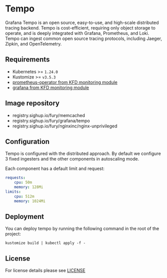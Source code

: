 # Tempo

<!-- <KFD-DOCS> -->

Grafana Tempo is an open source, easy-to-use, and high-scale distributed tracing backend. Tempo is cost-efficient, requiring only object storage to operate, and is deeply integrated with Grafana, Prometheus, and Loki. Tempo can ingest common open source tracing protocols, including Jaeger, Zipkin, and OpenTelemetry.

## Requirements

- Kubernetes >= `1.24.0`
- Kustomize >= `v3.5.3`
- [prometheus-operator from KFD monitoring module][prometheus-operator]
- [grafana from KFD monitoring module][grafana]

## Image repository

- registry.sighup.io/fury/memcached
- registry.sighup.io/fury/grafana/tempo
- registry.sighup.io/fury/nginxinc/nginx-unprivileged

## Configuration

Tempo is configured with the distributed approach. By default we configure 3 fixed ingesters and the other components in autoscaling mode.

Each component has a default limit and request:

```yaml
requests:
    cpu: 50m
    memory: 128Mi
limits:
    cpu: 512m 
    memory: 1024Mi
```


## Deployment

You can deploy tempo by running the following command in the root of
the project:

```shell
kustomize build | kubectl apply -f -
```

<!-- Links -->

[prometheus-operator]: https://github.com/sighup-io/fury-kubernetes-monitoring/blob/master/katalog/prometheus-operator
[grafana]: https://github.com/sighup-io/fury-kubernetes-monitoring/blob/master/katalog/grafana

<!-- </KFD-DOCS> -->

## License

For license details please see [LICENSE](../../LICENSE)
